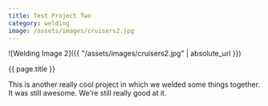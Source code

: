 ```yaml
---
title: Test Project Two
category: welding
image: /assets/images/cruisers2.jpg
---
```


![Welding Image 2]({{ "/assets/images/cruisers2.jpg" | absolute_url }})

{{ page.title }}

This is another really cool project in which we welded some things together. It was still awesome. We're still really good at it.